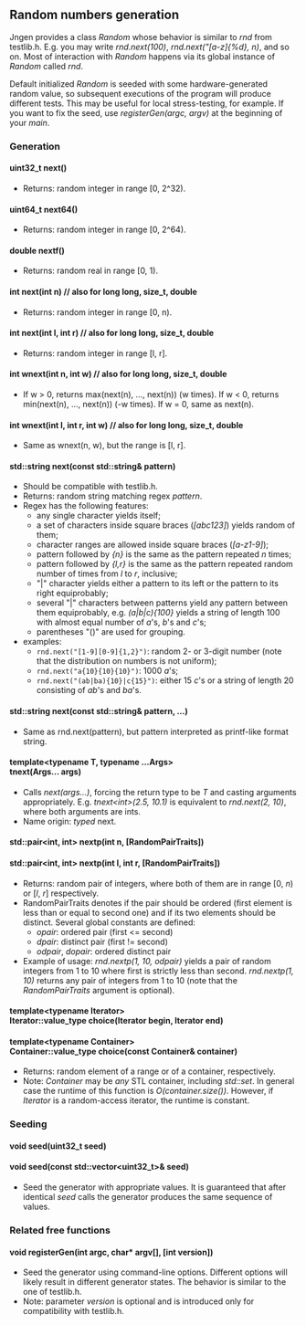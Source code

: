 ## Random numbers generation

Jngen provides a class *Random* whose behavior is similar to *rnd* from testlib.h. E.g. you may write *rnd.next(100)*, *rnd.next("[a-z]{%d}, n)*, and so on.  Most of interaction with *Random* happens via its global instance of *Random* called *rnd*.

Default initialized *Random* is seeded with some hardware-generated random value, so subsequent executions of the program will produce different tests. This may be useful for local stress-testing, for example. If you want to fix the seed, use *registerGen(argc, argv)* at the beginning of your *main*.

### Generation

#### uint32_t next()
* Returns: random integer in range [0, 2^32).
#### uint64_t next64()
* Returns: random integer in range [0, 2^64).
#### double nextf()
* Returns: random real in range [0, 1).
#### int next(int n) // also for long long, size\_t, double
* Returns: random integer in range [0, n).
#### int next(int l, int r) // also for long long, size\_t, double
* Returns: random integer in range [l, r].
#### int wnext(int n, int w) // also for long long, size\_t, double
* If w > 0, returns max(next(n), ..., next(n)) (w times). If w < 0, returns min(next(n), ..., next(n)) (-w times). If w = 0, same as next(n).
#### int wnext(int l, int r, int w) // also for long long, size\_t, double
* Same as wnext(n, w), but the range is [l, r].
#### std::string next(const std::string& pattern)
* Should be compatible with testlib.h.
* Returns: random string matching regex *pattern*.
* Regex has the following features:
    * any single character yields itself;
    * a set of characters inside square braces (*[abc123]*) yields random of them;
    * character ranges are allowed inside square braces (*[a-z1-9]*);
    * pattern followed by *{n}* is the same as the pattern repeated *n* times;
    * pattern followed by *{l,r}* is the same as the pattern repeated random number of times from *l* to *r*, inclusive;
    * "|" character yields either a pattern to its left or the pattern to its right equiprobably;
    * several "|" characters between patterns yield any pattern between them equiprobably, e.g. *(a|b|c){100}* yields a string of length 100 with almost equal number of *a*'s, *b*'s and *c*'s;
    * parentheses "()" are used for grouping.
* examples:
    * `rnd.next("[1-9][0-9]{1,2}")`:  random 2- or 3-digit number (note that the distribution on numbers is not uniform);
    * `rnd.next("a{10}{10}{10}")`: 1000 *a*'s;
    * `rnd.next("(ab|ba){10}|c{15}")`: either 15 *c*'s or a string of length 20 consisting of *ab*'s and *ba*'s.
#### std::string next(const std::string& pattern, ...)
* Same as rnd.next(pattern), but pattern interpreted as printf-like format string.
#### template&lt;typename T, typename ...Args> <br> tnext(Args... args)
* Calls *next(args...)*, forcing the return type to be *T* and casting arguments appropriately. E.g. *tnext&lt;int>(2.5, 10.1)* is equivalent to *rnd.next(2, 10)*, where both arguments are ints.
* Name origin: *typed* next.
#### std::pair&lt;int, int> nextp(int n, [RandomPairTraits])
#### std::pair&lt;int, int> nextp(int l, int r, [RandomPairTraits])
* Returns: random pair of integers, where both of them are in range [0, *n*) or [*l*, *r*] respectively. 
* RandomPairTraits denotes if the pair should be ordered (first element is less than or equal to second one) and if its two elements should be distinct. Several global constants are defined:
    * *opair*: ordered pair (first <= second)
    * *dpair*: distinct pair (first != second)
    * *odpair*, *dopair*: ordered distinct pair
* Example of usage:  *rnd.nextp(1, 10, odpair)* yields a pair of random integers from 1 to 10 where first is strictly less than second. *rnd.nextp(1, 10)* returns any pair of integers from 1 to 10 (note that the *RandomPairTraits* argument is optional).
#### template&lt;typename Iterator> <br> Iterator::value_type choice(Iterator begin, Iterator end)
#### template&lt;typename Container> <br> Container::value_type choice(const Container& container)
* Returns: random element of a range or of a container, respectively.
* Note: *Container* may be *any* STL container, including *std::set*. In general case the runtime of this function is *O(container.size())*. However, if *Iterator* is a random-access iterator, the runtime is constant.

### Seeding
#### void seed(uint32_t seed)
#### void seed(const std::vector&lt;uint32_t>& seed)
* Seed the generator with appropriate values. It is guaranteed that after identical *seed* calls the generator produces the same sequence of values.

### Related free functions
#### void registerGen(int argc, char* argv[], [int version])
* Seed the generator using command-line options. Different options will likely result in different generator states. The behavior is similar to the one of testlib.h.
* Note: parameter *version* is optional and is introduced only for compatibility with testlib.h.
